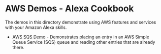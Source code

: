 # AWS Demos - Alexa Cookbook

The demos in this directory demonstrate using AWS features and services with your Amazon Alexa skills.

* [AWS SQS Demo](./aws-demo-amazon-sqs) - Demonstrates placing an entry in an AWS Simple Queue Service (SQS) queue and reading other entries that are already there. 

  